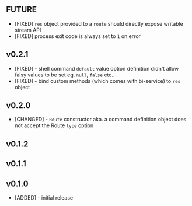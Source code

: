 
## FUTURE

* [FIXED] `res` object provided to a `route` should directly expose writable stream API
* [FIXED] process exit code is always set to `1` on error

## v0.2.1

* [FIXED] - shell command `default` value option definition didn't allow falsy values to be set eg. `null`, `false` etc..
* [FIXED] - bind custom methods (which comes with bi-service) to `res` object

## v0.2.0

* [CHANGED] - `Route` constructor aka. a command definition object does not accept the Route `type` option

## v0.1.2  
## v0.1.1  

## v0.1.0

* [ADDED] - initial release
